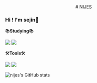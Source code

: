 <center># NIJES</center>

### Hi ! I'm sejin🌱   
         
📚**Studying**📚   

<img src="https://img.shields.io/badge/python-3776AB?style=flat-square&logo=python&logoColor=white"/> <img src="https://img.shields.io/badge/HTML5-E34F26?style=flat-square&logo=html5&logoColor=white"/>


🛠️**Tools**🛠️

<img src="https://img.shields.io/badge/GitHub-181717?style=flat-square&logo=GitHub&logoColor=white"/> <img src="https://img.shields.io/badge/VisualStudioCODE-007ACC?style=flat-square&logo=VisualStudioCode&logoColor=white"/>

      
![nijes's GitHub stats](https://github-readme-stats.vercel.app/api?username=nijes&show_icons=true&theme=moltack&count_private=true)

